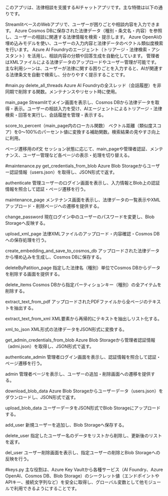 このアプリは、法律相談を支援するAIチャットアプリです。主な特徴は以下の通りです。

StreamlitベースのWebアプリで、ユーザーが困りごとや相談内容を入力できます。
Azure Cosmos DBに保存された法律データ（種別・条文名・内容）を参照し、ユーザーの相談に関連する法律情報を検索・提示します。
Azure OpenAIの埋め込みモデルを使い、ユーザーの入力内容と法律データのベクトル類似度検索を行います。
Azure AI Foundryのエージェント（トリアージ・法律検索・アシスタント）を活用し、相談内容の分類や回答生成を自動化しています。
管理者はXMLファイルによる法律データのアップロードやユーザー管理が可能です。
主な利用シーンは、ユーザーが法律に関する困りごとを入力すると、AIが関連する法律条文を自動で検索し、分かりやすく提示することです。

#main.py
delete_all_threads
Azure AI Foundryの全スレッド（会話履歴）を非同期で削除する関数。メンテナンスやリセット時に使用。

main_page
Streamlitでメイン画面を表示し、Cosmos DBから法律データを取得・表示。ユーザーの相談入力を受け、AIエージェントによるトリアージ・法律検索・回答を実行し、会話履歴を管理・表示する。

score_to_percent（main_page内のローカル関数）
ベクトル距離（類似度スコア）を0～100%のパーセント値に変換する補助関数。検索結果の見やすさ向上に利用。

ページ遷移用のif文
セッション状態に応じて、main_pageや管理者認証、メンテナンス、ユーザー管理など各ページの表示・処理を切り替える。

#maintenance.py
get_credentials_from_blob
Azure Blob Storageからユーザー認証情報（users.json）を取得し、JSON形式で返す。

authenticate
管理ユーザーのログイン画面を表示し、入力情報とBlob上の認証情報を照合して認証・ページ遷移を行う。

maintenance_page
メンテナンス画面を表示し、法律データの一覧表示やXMLアップロード・削除ページへの遷移を提供する。

change_password
現在ログイン中のユーザーのパスワードを変更し、Blob Storageへ反映する。

upload_xml_page
法律XMLファイルのアップロード・内容確認・Cosmos DBへの保存処理を行う。

create_embedding_and_save_to_cosmos_db
アップロードされた法律データから埋め込みを生成し、Cosmos DBに保存する。

deleteByPatition_page
指定した法律名（種別）単位でCosmos DBからデータを削除する画面を提供する。

delete_items
Cosmos DBから指定パーティションキー（種別）の全アイテムを削除する。

extract_text_from_pdf
アップロードされたPDFファイルから全ページのテキストを抽出する。

extract_text_from_xml
XML要素から再帰的にテキストを抽出しリスト化する。

xml_to_json
XML形式の法律データをJSON形式に変換する。

get_admin_credentials_from_blob
Azure Blob Storageから管理者認証情報（admi.json）を取得し、JSON形式で返す。

authenticate_admin
管理者ログイン画面を表示し、認証情報を照合して認証・ページ遷移を行う。

admin
管理者ページを表示し、ユーザーの追加・削除画面への遷移を提供する。

download_blob_data
Azure Blob Storageからユーザーデータ（users.json）をダウンロードし、JSON形式で返す。

upload_blob_data
ユーザーデータをJSON形式でBlob Storageにアップロードする。

add_user
新規ユーザーを追加し、Blob Storageへ保存する。

delete_user
指定したユーザー名のデータをリストから削除し、更新後のリストを返す。

del_user
ユーザー削除画面を表示し、指定ユーザーの削除とBlob Storageへの反映を行う。

#keys.py
主な役割は、Azure Key Vaultから各種サービス（AI Foundry、Azure OpenAI、Cosmos DB、Blob Storage）のシークレット値（エンドポイントやAPIキー、接続文字列など）を安全に取得し、グローバル変数として他モジュールで利用できるようにすることです。
